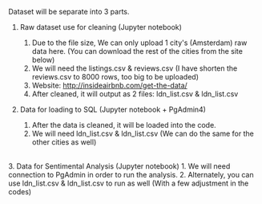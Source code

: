 Dataset will be separate into 3 parts.

1. Raw dataset use for cleaning (Jupyter notebook)
   1. Due to the file size, We can only upload 1 city's (Amsterdam) raw data here. (You can download the rest of the cities from the site below)
   2. We will need the listings.csv & reviews.csv (I have shorten the reviews.csv to 8000 rows, too big to be uploaded)
   3. Website: http://insideairbnb.com/get-the-data/
   4. After cleaned, it will output as 2 files: ldn_list.csv & ldn_list.csv

2. Data for loading to SQL (Jupyter notebook + PgAdmin4)
   1. After the data is cleaned, it will be loaded into the code.
   2. We will need ldn_list.csv & ldn_list.csv (We can do the same for the other cities as well)
<br>
3. Data for Sentimental Analysis (Jupyter notebook)
   1. We will need connection to PgAdmin in order to run the analysis.
   2. Alternately, you can use ldn_list.csv & ldn_list.csv to run as well (With a few adjustment in the codes)
